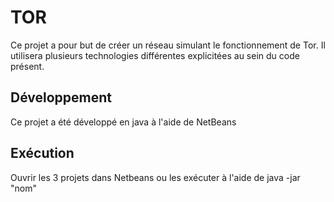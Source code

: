 # TOR

Ce projet a pour but de créer un réseau simulant le fonctionnement de Tor. Il utilisera plusieurs technologies différentes explicitées au sein du code présent.

## Développement

Ce projet a été développé en java à l'aide de NetBeans

## Exécution

Ouvrir les 3 projets dans Netbeans ou les exécuter à l'aide de java -jar "nom"
